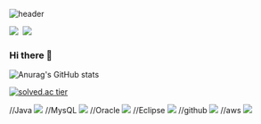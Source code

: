 ![header](https://capsule-render.vercel.app/api?type=slice&color=gradient&text=%20MyunghoKim%20%20&height=200&fontSize=100)
<p align="left">
<a href="mailto:facade960409@gmail.com" target="_blank"><img src="https://img.shields.io/badge/facade960409@gmail.com-ff0000?style=flat&logo=Gmail&logoColor=FFFFFF"/></a>&nbsp;
<a><img src="https://img.shields.io/badge/SSAFY-1428A0?style=flat&logo=Samsung&logoColor=FFFFFF"/>
</p>

### Hi there 👋

![Anurag's GitHub stats](https://github-readme-stats.vercel.app/api?username=Myungho96&show_icons=true&theme=radical)

[![solved.ac tier](http://mazassumnida.wtf/api/v2/generate_badge?boj=facade0409)](https://solved.ac/facade0409)


//Java
<img src="https://img.shields.io/badge/JAVA-007396?style=for-the-badge&logo=java&logoColor=white">
//MysQL
<img src="https://img.shields.io/badge/MySQL-4479A1?style=for-the-badge&logo=MySQL&logoColor=white">
//Oracle
<img src="https://img.shields.io/badge/Oracle-F80000?style=for-the-badge&logo=Oracle&logoColor=white">
//Eclipse
<img src="https://img.shields.io/badge/Eclipse-2C2255?style=for-the-badge&logo=Eclipse%20IDE&logoColor=white">
//github
<img src="https://img.shields.io/badge/github-181717?style=for-the-badge&logo=github&logoColor=white">
//aws
<img src="https://img.shields.io/badge/aws-232F3E?style=for-the-badge&logo=aws&logoColor=white">  
  
  
  

<!--
**Myungho96/Myungho96** is a ✨ _special_ ✨ repository because its `README.md` (this file) appears on your GitHub profile.

Here are some ideas to get you started:

- 🔭 I’m currently working on ...
- 🌱 I’m currently learning ...
- 👯 I’m looking to collaborate on ...
- 🤔 I’m looking for help with ...
- 💬 Ask me about ...
- 📫 How to reach me: ...
- 😄 Pronouns: ...
- ⚡ Fun fact: ...
-->
